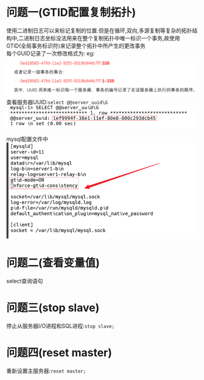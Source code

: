 # 问题一(GTID配置复制拓扑)

使用二进制日志可以来标记复制的位置.但是在循环,双向,多源复制等复杂的拓扑结构中,二进制日志坐标没法用来在整个复制拓扑中唯一标识一个事务,故使用GTID(全局事务标识符)来记录整个拓扑中所产生的更改事务  
每个GUID记录了一次修改格式为<source-uuid>:<transaction-id>
eg:![alt text](image-9.png)  
查看服务器UUID:`select @@server_uuid\G`  
![alt text](image-10.png)

mysql配置文件中  
![alt text](image-11.png)

# 问题二(查看变量值)

select查询语句

# 问题三(stop slave)

停止从服务器I/O进程和SQL进程:`stop slave;` 

# 问题四(reset master)

重新设置主服务器:`reset master;`


